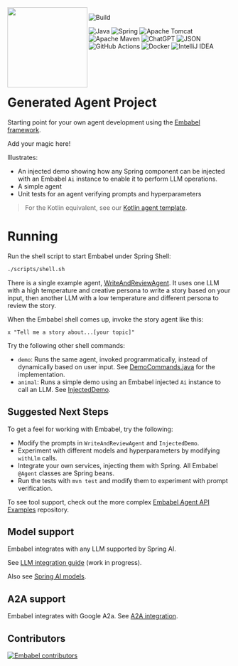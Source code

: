 <img align="left" src="https://github.com/embabel/embabel-agent/blob/main/embabel-agent-api/images/315px-Meister_der_Weltenchronik_001.jpg?raw=true" width="180">

![Build](https://github.com/embabel/java-agent-template/actions/workflows/maven.yml/badge.svg)

![Java](https://img.shields.io/badge/java-%23ED8B00.svg?style=for-the-badge&logo=openjdk&logoColor=white)
![Spring](https://img.shields.io/badge/spring-%236DB33F.svg?style=for-the-badge&logo=spring&logoColor=white)
![Apache Tomcat](https://img.shields.io/badge/apache%20tomcat-%23F8DC75.svg?style=for-the-badge&logo=apache-tomcat&logoColor=black)
![Apache Maven](https://img.shields.io/badge/Apache%20Maven-C71A36?style=for-the-badge&logo=Apache%20Maven&logoColor=white)
![ChatGPT](https://img.shields.io/badge/chatGPT-74aa9c?style=for-the-badge&logo=openai&logoColor=white)
![JSON](https://img.shields.io/badge/JSON-000?logo=json&logoColor=fff)
![GitHub Actions](https://img.shields.io/badge/github%20actions-%232671E5.svg?style=for-the-badge&logo=githubactions&logoColor=white)
![Docker](https://img.shields.io/badge/docker-%230db7ed.svg?style=for-the-badge&logo=docker&logoColor=white)
![IntelliJ IDEA](https://img.shields.io/badge/IntelliJIDEA-000000.svg?style=for-the-badge&logo=intellij-idea&logoColor=white)

&nbsp;&nbsp;&nbsp;&nbsp;

&nbsp;&nbsp;&nbsp;&nbsp;

# Generated Agent Project

Starting point for your own agent development using the [Embabel framework](https://github.com/embabel/embabel-agent).

Add your magic here!

Illustrates:

- An injected demo showing how any Spring component can be injected with an Embabel `Ai` instance to enable it to
  perform LLM operations.
- A simple agent
- Unit tests for an agent verifying prompts and hyperparameters

> For the Kotlin equivalent, see
> our [Kotlin agent template](https://github.com/embabel/kotlin-agent-template).

# Running

Run the shell script to start Embabel under Spring Shell:

```bash
./scripts/shell.sh
```

There is a single example
agent, [WriteAndReviewAgent](./src/main/java/com/embabel/template/agent/WriteAndReviewAgent.java).
It uses one LLM with a high temperature and creative persona to write a story based on your input,
then another LLM with a low temperature and different persona to review the story.

When the Embabel shell comes up, invoke the story agent like this:

```
x "Tell me a story about...[your topic]"
```

Try the following other shell commands:

- `demo`: Runs the same agent, invoked programmatically, instead of dynamically based on user input.
  See [DemoCommands.java](./src/main/java/com/embabel/template/DemoShell.java) for the
  implementation.
- `animal`:  Runs a simple demo using an Embabel injected `Ai` instance to call an LLM.
  See [InjectedDemo](./src/main/java/com/embabel/template/injected/InjectedDemo.java).

## Suggested Next Steps

To get a feel for working with Embabel, try the following:

- Modify the prompts in `WriteAndReviewAgent` and `InjectedDemo`.
- Experiment with different models and hyperparameters by modifying `withLlm` calls.
- Integrate your own services, injecting them with Spring. All Embabel `@Agent` classes are Spring beans.
- Run the tests with `mvn test` and modify them to experiment with prompt verification.

To see tool support, check out the more
complex [Embabel Agent API Examples](https://github.com/embabel/embabel-agent-examples) repository.

## Model support

Embabel integrates with any LLM supported by Spring AI.

See [LLM integration guide](docs/llm-docs.md) (work in progress).

Also see [Spring AI models](https://docs.spring.io/spring-ai/reference/api/index.html).

## A2A support

Embabel integrates with Google A2a. See [A2A integration](docs/a2a.md).

## Contributors

[![Embabel contributors](https://contrib.rocks/image?repo=embabel/java-agent-template)](https://github.com/embabel/java-agent-template/graphs/contributors)

